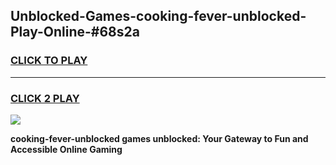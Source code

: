 
## Unblocked-Games-cooking-fever-unblocked-Play-Online-#68s2a
<h3>
<a href="https://premium.freeplayer.one?title=cooking-fever-unblocked&ref=27F">CLICK TO PLAY</a></h3>
<hr>

<h3>
<a href="https://premium.freeplayer.one?title=cooking-fever-unblocked&ref=27F">CLICK 2 PLAY</a>
  
</h3>

<a href="https://premium.freeplayer.one?title=cooking-fever-unblocked&ref=27F"><img src="https://clearcache.store/games.png"></a>


**cooking-fever-unblocked games unblocked: Your Gateway to Fun and Accessible Online Gaming**
